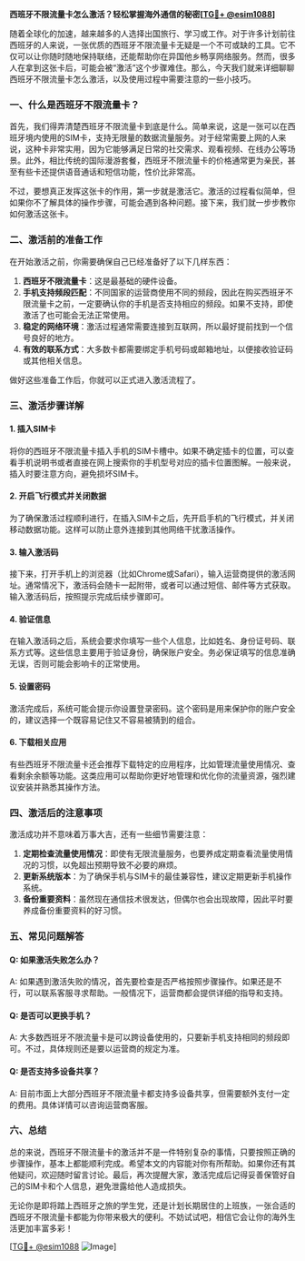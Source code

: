 **西班牙不限流量卡怎么激活？轻松掌握海外通信的秘密[[TG💪+ @esim1088](https://t.me/s/esim1088)]**

随着全球化的加速，越来越多的人选择出国旅行、学习或工作。对于许多计划前往西班牙的人来说，一张优质的西班牙不限流量卡无疑是一个不可或缺的工具。它不仅可以让你随时随地保持联络，还能帮助你在异国他乡畅享网络服务。然而，很多人在拿到这张卡后，可能会被“激活”这个步骤难住。那么，今天我们就来详细聊聊西班牙不限流量卡怎么激活，以及使用过程中需要注意的一些小技巧。

### 一、什么是西班牙不限流量卡？

首先，我们得弄清楚西班牙不限流量卡到底是什么。简单来说，这是一张可以在西班牙境内使用的SIM卡，支持无限量的数据流量服务。对于经常需要上网的人来说，这种卡非常实用，因为它能够满足日常的社交需求、观看视频、在线办公等场景。此外，相比传统的国际漫游套餐，西班牙不限流量卡的价格通常更为亲民，甚至有些卡还提供语音通话和短信功能，性价比非常高。

不过，要想真正发挥这张卡的作用，第一步就是激活它。激活的过程看似简单，但如果你不了解具体的操作步骤，可能会遇到各种问题。接下来，我们就一步步教你如何激活这张卡。

### 二、激活前的准备工作

在开始激活之前，你需要确保自己已经准备好了以下几样东西：

1. **西班牙不限流量卡**：这是最基础的硬件设备。
2. **手机支持频段匹配**：不同国家的运营商使用不同的频段，因此在购买西班牙不限流量卡之前，一定要确认你的手机是否支持相应的频段。如果不支持，即使激活了也可能会无法正常使用。
3. **稳定的网络环境**：激活过程通常需要连接到互联网，所以最好提前找到一个信号良好的地方。
4. **有效的联系方式**：大多数卡都需要绑定手机号码或邮箱地址，以便接收验证码或其他相关信息。

做好这些准备工作后，你就可以正式进入激活流程了。

### 三、激活步骤详解

#### 1. 插入SIM卡

将你的西班牙不限流量卡插入手机的SIM卡槽中。如果不确定插卡的位置，可以查看手机说明书或者直接在网上搜索你的手机型号对应的插卡位置图解。一般来说，插入时要注意方向，避免损坏SIM卡。

#### 2. 开启飞行模式并关闭数据

为了确保激活过程顺利进行，在插入SIM卡之后，先开启手机的飞行模式，并关闭移动数据功能。这样可以防止意外连接到其他网络干扰激活操作。

#### 3. 输入激活码

接下来，打开手机上的浏览器（比如Chrome或Safari），输入运营商提供的激活网址。通常情况下，激活码会随卡一起附带，或者可以通过短信、邮件等方式获取。输入激活码后，按照提示完成后续步骤即可。

#### 4. 验证信息

在输入激活码之后，系统会要求你填写一些个人信息，比如姓名、身份证号码、联系方式等。这些信息主要用于验证身份，确保账户安全。务必保证填写的信息准确无误，否则可能会影响卡的正常使用。

#### 5. 设置密码

激活完成后，系统可能会提示你设置登录密码。这个密码是用来保护你的账户安全的，建议选择一个既容易记住又不容易被猜到的组合。

#### 6. 下载相关应用

有些西班牙不限流量卡还会推荐下载特定的应用程序，比如管理流量使用情况、查看剩余余额等功能。这类应用可以帮助你更好地管理和优化你的流量资源，强烈建议安装并熟悉其操作方法。

### 四、激活后的注意事项

激活成功并不意味着万事大吉，还有一些细节需要注意：

1. **定期检查流量使用情况**：即使有无限流量服务，也要养成定期查看流量使用情况的习惯，以免超出预期导致不必要的麻烦。
2. **更新系统版本**：为了确保手机与SIM卡的最佳兼容性，建议定期更新手机操作系统。
3. **备份重要资料**：虽然现在通信技术很发达，但偶尔也会出现故障，因此平时要养成备份重要资料的好习惯。

### 五、常见问题解答

#### Q: 如果激活失败怎么办？
A: 如果遇到激活失败的情况，首先要检查是否严格按照步骤操作。如果还是不行，可以联系客服寻求帮助。一般情况下，运营商都会提供详细的指导和支持。

#### Q: 是否可以更换手机？
A: 大多数西班牙不限流量卡是可以跨设备使用的，只要新手机支持相同的频段即可。不过，具体规则还是要以运营商的规定为准。

#### Q: 是否支持多设备共享？
A: 目前市面上大部分西班牙不限流量卡都支持多设备共享，但需要额外支付一定的费用。具体详情可以咨询运营商客服。

### 六、总结

总的来说，西班牙不限流量卡的激活并不是一件特别复杂的事情，只要按照正确的步骤操作，基本上都能顺利完成。希望本文的内容能对你有所帮助。如果你还有其他疑问，欢迎随时留言讨论。最后，再次提醒大家，激活完成后记得妥善保管好自己的SIM卡和个人信息，避免泄露给他人造成损失。

无论你是即将踏上西班牙之旅的学生党，还是计划长期居住的上班族，一张合适的西班牙不限流量卡都能为你带来极大的便利。不妨试试吧，相信它会让你的海外生活更加丰富多彩！

[[TG💪+ @esim1088](https://t.me/s/esim1088) ![Image](https://i.postimg.cc/4NQfJmqS/Snipaste-2025-05-13-00-14-12.png)]
